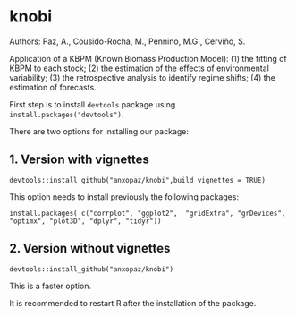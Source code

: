 # knobi

Authors: Paz, A., Cousido-Rocha, M., Pennino, M.G., Cerviño, S.

Application of a KBPM (Known Biomass Production Model):
(1) the fitting of KBPM to each stock;
(2) the estimation of the effects of environmental variability;
(3) the retrospective analysis to identify regime shifts;
(4) the estimation of forecasts.

First step is to install `devtools` package using `install.packages("devtools")`.

There are two options for installing our package:

## 1. Version with vignettes

```
devtools::install_github("anxopaz/knobi",build_vignettes = TRUE)
```

This option needs to install previously the following packages:

```
install.packages( c("corrplot", "ggplot2",  "gridExtra", "grDevices",  "optimx", "plot3D", "dplyr", "tidyr"))
```

## 2. Version without vignettes

```
devtools::install_github("anxopaz/knobi")
```

This is a faster option.

It is recommended to restart R after the installation of the package.
